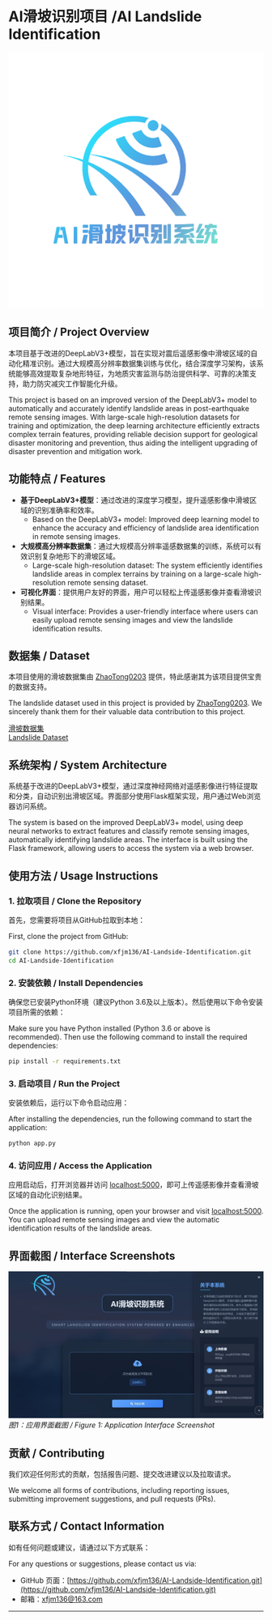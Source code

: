 # AI滑坡识别项目 /AI Landslide Identification
![Logo](img/Logo-W.png)
## 项目简介 / Project Overview

本项目基于改进的DeepLabV3+模型，旨在实现对震后遥感影像中滑坡区域的自动化精准识别。通过大规模高分辨率数据集训练与优化，结合深度学习架构，该系统能够高效提取复杂地形特征，为地质灾害监测与防治提供科学、可靠的决策支持，助力防灾减灾工作智能化升级。

This project is based on an improved version of the DeepLabV3+ model to automatically and accurately identify landslide areas in post-earthquake remote sensing images. With large-scale high-resolution datasets for training and optimization, the deep learning architecture efficiently extracts complex terrain features, providing reliable decision support for geological disaster monitoring and prevention, thus aiding the intelligent upgrading of disaster prevention and mitigation work.

## 功能特点 / Features

- **基于DeepLabV3+模型**：通过改进的深度学习模型，提升遥感影像中滑坡区域的识别准确率和效率。
    - Based on the DeepLabV3+ model: Improved deep learning model to enhance the accuracy and efficiency of landslide area identification in remote sensing images.
- **大规模高分辨率数据集**：通过大规模高分辨率遥感数据集的训练，系统可以有效识别复杂地形下的滑坡区域。
    - Large-scale high-resolution dataset: The system efficiently identifies landslide areas in complex terrains by training on a large-scale high-resolution remote sensing dataset.
- **可视化界面**：提供用户友好的界面，用户可以轻松上传遥感影像并查看滑坡识别结果。
    - Visual interface: Provides a user-friendly interface where users can easily upload remote sensing images and view the landslide identification results.

## 数据集 / Dataset

本项目使用的滑坡数据集由 [ZhaoTong0203](https://github.com/ZhaoTong0203/landslides_identification_model_code) 提供，特此感谢其为该项目提供宝贵的数据支持。

The landslide dataset used in this project is provided by [ZhaoTong0203](https://github.com/ZhaoTong0203/landslides_identification_model_code). We sincerely thank them for their valuable data contribution to this project.

[滑坡数据集](https://github.com/ZhaoTong0203/landslides_identification_model_code)  
[Landslide Dataset](https://github.com/ZhaoTong0203/landslides_identification_model_code)

## 系统架构 / System Architecture

系统基于改进的DeepLabV3+模型，通过深度神经网络对遥感影像进行特征提取和分类，自动识别出滑坡区域。界面部分使用Flask框架实现，用户通过Web浏览器访问系统。

The system is based on the improved DeepLabV3+ model, using deep neural networks to extract features and classify remote sensing images, automatically identifying landslide areas. The interface is built using the Flask framework, allowing users to access the system via a web browser.

## 使用方法 / Usage Instructions

### 1. 拉取项目 / Clone the Repository

首先，您需要将项目从GitHub拉取到本地：

First, clone the project from GitHub:

```bash
git clone https://github.com/xfjm136/AI-Landside-Identification.git
cd AI-Landside-Identification
```

### 2. 安装依赖 / Install Dependencies

确保您已安装Python环境（建议Python 3.6及以上版本）。然后使用以下命令安装项目所需的依赖：

Make sure you have Python installed (Python 3.6 or above is recommended). Then use the following command to install the required dependencies:

```bash
pip install -r requirements.txt
```

### 3. 启动项目 / Run the Project

安装依赖后，运行以下命令启动应用：

After installing the dependencies, run the following command to start the application:

```bash
python app.py
```

### 4. 访问应用 / Access the Application

应用启动后，打开浏览器并访问 [localhost:5000](http://localhost:5000/)，即可上传遥感影像并查看滑坡区域的自动化识别结果。

Once the application is running, open your browser and visit [localhost:5000](http://localhost:5000/). You can upload remote sensing images and view the automatic identification results of the landslide areas.

## 界面截图 / Interface Screenshots

  ![interface](img/UI.jpg)
_图1：应用界面截图 / Figure 1: Application Interface Screenshot_
## 贡献 / Contributing

我们欢迎任何形式的贡献，包括报告问题、提交改进建议以及拉取请求。

We welcome all forms of contributions, including reporting issues, submitting improvement suggestions, and pull requests (PRs). 

## 联系方式 / Contact Information

如有任何问题或建议，请通过以下方式联系：

For any questions or suggestions, please contact us via:

- GitHub 页面：[https://github.com/xfjm136/AI-Landside-Identification.git](https://github.com/xfjm136/AI-Landside-Identification.git)
- 邮箱：[xfjm136@163.com](xfjm136@631.com)

---
